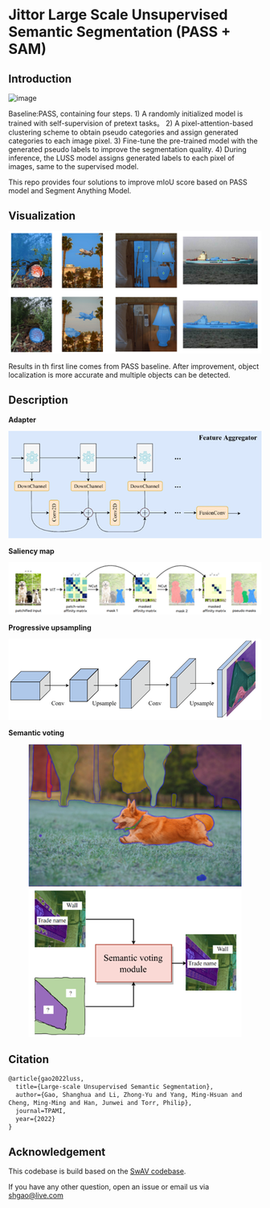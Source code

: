 # Jittor Large Scale Unsupervised Semantic Segmentation (PASS + SAM)
	
## Introduction
![image](https://user-images.githubusercontent.com/20515144/196449430-5ac6a88c-24ea-4a82-8a45-cd244aeb0b3b.png)

Baseline:PASS, containing four steps. 1) A randomly initialized model is trained with self-supervision of pretext tasks。 2) A pixel-attention-based clustering scheme to obtain pseudo categories and assign generated categories to each image pixel. 3) Fine-tune the pre-trained model with the generated pseudo labels to improve the segmentation quality. 4) During inference, the LUSS model assigns generated labels to each pixel of images, same to the supervised model. 

This repo provides four solutions to improve mIoU score based on PASS model and Segment Anything Model. 

## Visualization
<img src="https://github.com/20throokie/SAMPASS-jittor/blob/master/vis/visualization.png">

Results in th first line comes from PASS baseline. After improvement, object localization is more accurate and multiple objects can be detected.

## Description

**Adapter**

<img src="https://github.com/20throokie/SAMPASS-jittor/blob/master/vis/adapter.png">

**Saliency map**

<img src="https://github.com/20throokie/SAMPASS-jittor/blob/master/vis/saliency.png">

**Progressive upsampling**

<img src="https://github.com/20throokie/SAMPASS-jittor/blob/master/vis/progressive_upsampling.png">

**Semantic voting**

<figure class="half">
    <img src="https://github.com/20throokie/SAMPASS-jittor/blob/master/vis/sam1.png">
    <img src="https://github.com/20throokie/SAMPASS-jittor/blob/master/vis/sam2.png">
</figure>


## Citation
```
@article{gao2022luss,
  title={Large-scale Unsupervised Semantic Segmentation},
  author={Gao, Shanghua and Li, Zhong-Yu and Yang, Ming-Hsuan and Cheng, Ming-Ming and Han, Junwei and Torr, Philip},
  journal=TPAMI,
  year={2022}
}
```

## Acknowledgement

This codebase is build based on the [SwAV codebase](https://github.com/facebookresearch/swav).

If you have any other question, open an issue or email us via shgao@live.com


